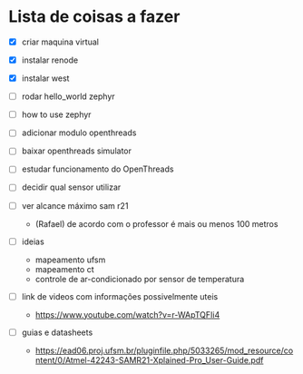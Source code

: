# Lista de coisas a fazer

- [x] criar maquina virtual
- [x] instalar renode
- [x] instalar west
- [ ] rodar hello_world zephyr
- [ ] how to use zephyr
- [ ] adicionar modulo openthreads
- [ ] baixar openthreads simulator
- [ ] estudar funcionamento do OpenThreads
- [ ] decidir qual sensor utilizar
- [ ] ver alcance máximo sam r21
	- (Rafael) de acordo com o professor é mais ou menos 100 metros
       
       
 - [ ] ideias
	- mapeamento ufsm
	- mapeamento ct
 	- controle de ar-condicionado por sensor de temperatura
        
        
- [ ] link de videos com informações possivelmente uteis
	- https://www.youtube.com/watch?v=r-WApTQFIi4
       
       
- [ ] guias e datasheets
	- https://ead06.proj.ufsm.br/pluginfile.php/5033265/mod_resource/content/0/Atmel-42243-SAMR21-Xplained-Pro_User-Guide.pdf
